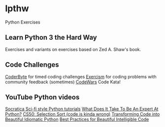 # lpthw
Python Exercises

## Learn Python 3 the Hard Way
Exercises and variants on exercises based on Zed A. Shaw's book.

## Code Challenges
[CoderByte](https://coderbyte.com/) for timed coding challenges
[Exercism](exercism.io) for coding problems with community feedback (sometimes)
[CodeWars](https://www.codewars.com/) Code Kata!

## YouTube Python videos
[Socratica Sci-fi style Python tutorials](https://www.youtube.com/watch?v=bY6m6_IIN94&index=1&list=PLi01XoE8jYohWFPpC17Z-wWhPOSuh8Er-)
[What Does It Take To Be An Expert At Python?](https://www.youtube.com/watch?v=7lmCu8wz8ro)
[CS50: Selection Sort (code is kinda wrong)](https://www.youtube.com/watch?v=f8hXR_Hvybo)
[Transforming Code into Beautiful Idiomatic Python](https://www.youtube.com/watch?v=OSGv2VnC0go)
[Best Practices for Beautiful Intelligible Code](https://www.youtube.com/watch?v=wf-BqAjZb8M)
